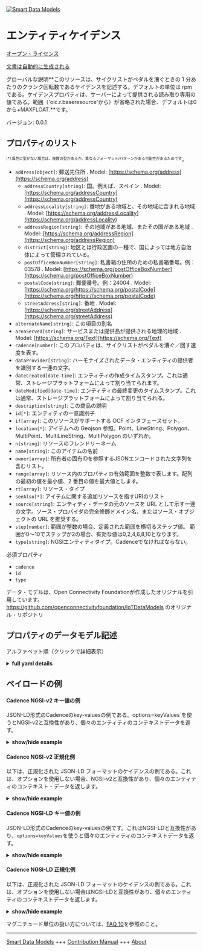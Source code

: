 <!-- 10-Header -->  
[![Smart Data Models](https://smartdatamodels.org/wp-content/uploads/2022/01/SmartDataModels_logo.png "Logo")](https://smartdatamodels.org)  
エンティティケイデンス  
===========<!-- /10-Header -->  
<!-- 15-License -->  
[オープン・ライセンス](https://github.com/smart-data-models//dataModel.OCF/blob/master/Cadence/LICENSE.md)  
[文書は自動的に生成される](https://docs.google.com/presentation/d/e/2PACX-1vTs-Ng5dIAwkg91oTTUdt8ua7woBXhPnwavZ0FxgR8BsAI_Ek3C5q97Nd94HS8KhP-r_quD4H0fgyt3/pub?start=false&loop=false&delayms=3000#slide=id.gb715ace035_0_60)  
<!-- /15-License -->  
<!-- 20-Description -->  
グローバルな説明**このリソースは、サイクリストがペダルを漕ぐときの 1 分あたりのクランク回転数であるケイデンスを記述する。デフォルトの単位は rpm である。ケイデンスプロパティは、サーバーによって提供される読み取り専用の値である。範囲（'oic.r.baseresource'から）が省略された場合、デフォルトは0から+MAXFLOAT.**です。  
バージョン: 0.0.1  
<!-- /20-Description -->  
<!-- 30-PropertiesList -->  

## プロパティのリスト  

<sup><sub>[*] 属性に型がない場合は、複数の型があるか、異なるフォーマット/パターンがある可能性があるためです</sub></sup>。  
- `address[object]`: 郵送先住所  . Model: [https://schema.org/address](https://schema.org/address)	- `addressCountry[string]`: 国。例えば、スペイン  . Model: [https://schema.org/addressCountry](https://schema.org/addressCountry)  
	- `addressLocality[string]`: 番地がある地域と、その地域に含まれる地域  . Model: [https://schema.org/addressLocality](https://schema.org/addressLocality)  
	- `addressRegion[string]`: その地域がある地域、またその国がある地域  . Model: [https://schema.org/addressRegion](https://schema.org/addressRegion)  
	- `district[string]`: 地区とは行政区画の一種で、国によっては地方自治体によって管理されている。    
	- `postOfficeBoxNumber[string]`: 私書箱の住所のための私書箱番号。例：03578  . Model: [https://schema.org/postOfficeBoxNumber](https://schema.org/postOfficeBoxNumber)  
	- `postalCode[string]`: 郵便番号。例：24004  . Model: [https://schema.org/https://schema.org/postalCode](https://schema.org/https://schema.org/postalCode)  
	- `streetAddress[string]`: 番地  . Model: [https://schema.org/streetAddress](https://schema.org/streetAddress)  
- `alternateName[string]`: この項目の別名  - `areaServed[string]`: サービスまたは提供品が提供される地理的地域  . Model: [https://schema.org/Text](https://schema.org/Text)- `cadence[number]`: このプロパティは、サイクリストがペダルを漕ぐ／回す速度を表す。  - `dataProvider[string]`: ハーモナイズされたデータ・エンティティの提供者を識別する一連の文字。  - `dateCreated[date-time]`: エンティティの作成タイムスタンプ。これは通常、ストレージプラットフォームによって割り当てられます。  - `dateModified[date-time]`: エンティティの最終変更のタイムスタンプ。これは通常、ストレージプラットフォームによって割り当てられる。  - `description[string]`: この商品の説明  - `id[*]`: エンティティの一意識別子  - `if[array]`: このリソースがサポートする OCF インタフェースセット。  - `location[*]`: アイテムへの Geojson 参照。Point、LineString、Polygon、MultiPoint、MultiLineString、MultiPolygon のいずれか。  - `n[string]`: リソースのフレンドリーネーム  - `name[string]`: このアイテムの名前  - `owner[array]`: 所有者の固有IDを参照するJSONエンコードされた文字列を含むリスト。  - `range[array]`: リソース内のプロパティの有効範囲を整数で表します。配列の最初の値を最小値、2 番目の値を最大値とします。  - `rt[array]`: リソース・タイプ  - `seeAlso[*]`: アイテムに関する追加リソースを指すURIのリスト  - `source[string]`: エンティティ・データの元のソースを URL として示す一連の文字。ソース・プロバイダの完全修飾ドメイン名、またはソース・オブジェクトの URL を推奨する。  - `step[number]`: 範囲が整数の場合、定義された範囲を横切るステップ値。  範囲が0～10でステップが2の場合、有効な値は0,2,4,6,8,10となります。  - `type[string]`: NGSIエンティティタイプ。Cadenceでなければならない。  <!-- /30-PropertiesList -->  
<!-- 35-RequiredProperties -->  
必須プロパティ  
- `cadence`  - `id`  - `type`  <!-- /35-RequiredProperties -->  
<!-- 40-RequiredProperties -->  
データ・モデルは、Open Connectivity Foundationが作成したオリジナルを引用しています。https://github.com/openconnectivityfoundation/IoTDataModels のオリジナル・リポジトリ  
<!-- /40-RequiredProperties -->  
<!-- 50-DataModelHeader -->  
## プロパティのデータモデル記述  
アルファベット順（クリックで詳細表示）  
<!-- /50-DataModelHeader -->  
<!-- 60-ModelYaml -->  
<details><summary><strong>full yaml details</strong></summary>    
```yaml  
Cadence:    
  description: 'This Resource describes the cadence, which is the number of revolutions of crank per minute when cyclists pedal the pedals. The unit, which is the default unit, is rpm. The cadence Property is a read-only value that is provided by the server. When range (from ''oic.r.baseresource'') is omitted the default is 0 to +MAXFLOAT.'    
  properties:    
    address:    
      description: The mailing address    
      properties:    
        addressCountry:    
          description: 'The country. For example, Spain'    
          type: string    
          x-ngsi:    
            model: https://schema.org/addressCountry    
            type: Property    
        addressLocality:    
          description: 'The locality in which the street address is, and which is in the region'    
          type: string    
          x-ngsi:    
            model: https://schema.org/addressLocality    
            type: Property    
        addressRegion:    
          description: 'The region in which the locality is, and which is in the country'    
          type: string    
          x-ngsi:    
            model: https://schema.org/addressRegion    
            type: Property    
        district:    
          description: 'A district is a type of administrative division that, in some countries, is managed by the local government'    
          type: string    
          x-ngsi:    
            type: Property    
        postOfficeBoxNumber:    
          description: 'The post office box number for PO box addresses. For example, 03578'    
          type: string    
          x-ngsi:    
            model: https://schema.org/postOfficeBoxNumber    
            type: Property    
        postalCode:    
          description: 'The postal code. For example, 24004'    
          type: string    
          x-ngsi:    
            model: https://schema.org/https://schema.org/postalCode    
            type: Property    
        streetAddress:    
          description: The street address    
          type: string    
          x-ngsi:    
            model: https://schema.org/streetAddress    
            type: Property    
        streetNr:    
          description: Number identifying a specific property on a public street    
          type: string    
          x-ngsi:    
            type: Property    
      type: object    
      x-ngsi:    
        model: https://schema.org/address    
        type: Property    
    alternateName:    
      description: An alternative name for this item    
      type: string    
      x-ngsi:    
        type: Property    
    areaServed:    
      description: The geographic area where a service or offered item is provided    
      type: string    
      x-ngsi:    
        model: https://schema.org/Text    
        type: Property    
    cadence:    
      description: This Property describes the rate at which a cyclist is pedalling/turning the pedals    
      minimum: 0    
      readOnly: true    
      type: number    
      x-ngsi:    
        type: Property    
    dataProvider:    
      description: A sequence of characters identifying the provider of the harmonised data entity    
      type: string    
      x-ngsi:    
        type: Property    
    dateCreated:    
      description: Entity creation timestamp. This will usually be allocated by the storage platform    
      format: date-time    
      type: string    
      x-ngsi:    
        type: Property    
    dateModified:    
      description: Timestamp of the last modification of the entity. This will usually be allocated by the storage platform    
      format: date-time    
      type: string    
      x-ngsi:    
        type: Property    
    description:    
      description: A description of this item    
      type: string    
      x-ngsi:    
        type: Property    
    id:    
      anyOf:    
        - description: Identifier format of any NGSI entity    
          maxLength: 256    
          minLength: 1    
          pattern: ^[\w\-\.\{\}\$\+\*\[\]`|~^@!,:\\]+$    
          type: string    
          x-ngsi:    
            type: Property    
        - description: Identifier format of any NGSI entity    
          format: uri    
          type: string    
          x-ngsi:    
            type: Property    
      description: Unique identifier of the entity    
      x-ngsi:    
        type: Property    
    if:    
      description: The OCF Interface set supported by this Resource    
      items:    
        enum:    
          - oic.if.s    
          - oic.if.baseline    
        type: string    
      minItems: 1    
      readOnly: true    
      type: array    
      uniqueItems: true    
      x-ngsi:    
        type: Property    
    location:    
      description: 'Geojson reference to the item. It can be Point, LineString, Polygon, MultiPoint, MultiLineString or MultiPolygon'    
      oneOf:    
        - description: Geojson reference to the item. Point    
          properties:    
            bbox:    
              items:    
                type: number    
              minItems: 4    
              type: array    
            coordinates:    
              items:    
                type: number    
              minItems: 2    
              type: array    
            type:    
              enum:    
                - Point    
              type: string    
          required:    
            - type    
            - coordinates    
          title: GeoJSON Point    
          type: object    
          x-ngsi:    
            type: GeoProperty    
        - description: Geojson reference to the item. LineString    
          properties:    
            bbox:    
              items:    
                type: number    
              minItems: 4    
              type: array    
            coordinates:    
              items:    
                items:    
                  type: number    
                minItems: 2    
                type: array    
              minItems: 2    
              type: array    
            type:    
              enum:    
                - LineString    
              type: string    
          required:    
            - type    
            - coordinates    
          title: GeoJSON LineString    
          type: object    
          x-ngsi:    
            type: GeoProperty    
        - description: Geojson reference to the item. Polygon    
          properties:    
            bbox:    
              items:    
                type: number    
              minItems: 4    
              type: array    
            coordinates:    
              items:    
                items:    
                  items:    
                    type: number    
                  minItems: 2    
                  type: array    
                minItems: 4    
                type: array    
              type: array    
            type:    
              enum:    
                - Polygon    
              type: string    
          required:    
            - type    
            - coordinates    
          title: GeoJSON Polygon    
          type: object    
          x-ngsi:    
            type: GeoProperty    
        - description: Geojson reference to the item. MultiPoint    
          properties:    
            bbox:    
              items:    
                type: number    
              minItems: 4    
              type: array    
            coordinates:    
              items:    
                items:    
                  type: number    
                minItems: 2    
                type: array    
              type: array    
            type:    
              enum:    
                - MultiPoint    
              type: string    
          required:    
            - type    
            - coordinates    
          title: GeoJSON MultiPoint    
          type: object    
          x-ngsi:    
            type: GeoProperty    
        - description: Geojson reference to the item. MultiLineString    
          properties:    
            bbox:    
              items:    
                type: number    
              minItems: 4    
              type: array    
            coordinates:    
              items:    
                items:    
                  items:    
                    type: number    
                  minItems: 2    
                  type: array    
                minItems: 2    
                type: array    
              type: array    
            type:    
              enum:    
                - MultiLineString    
              type: string    
          required:    
            - type    
            - coordinates    
          title: GeoJSON MultiLineString    
          type: object    
          x-ngsi:    
            type: GeoProperty    
        - description: Geojson reference to the item. MultiLineString    
          properties:    
            bbox:    
              items:    
                type: number    
              minItems: 4    
              type: array    
            coordinates:    
              items:    
                items:    
                  items:    
                    items:    
                      type: number    
                    minItems: 2    
                    type: array    
                  minItems: 4    
                  type: array    
                type: array    
              type: array    
            type:    
              enum:    
                - MultiPolygon    
              type: string    
          required:    
            - type    
            - coordinates    
          title: GeoJSON MultiPolygon    
          type: object    
          x-ngsi:    
            type: GeoProperty    
      x-ngsi:    
        type: GeoProperty    
    n:    
      description: Friendly name of the Resource    
      maxLength: 64    
      readOnly: true    
      type: string    
      x-ngsi:    
        type: Property    
    name:    
      description: The name of this item    
      type: string    
      x-ngsi:    
        type: Property    
    owner:    
      description: A List containing a JSON encoded sequence of characters referencing the unique Ids of the owner(s)    
      items:    
        anyOf:    
          - description: Identifier format of any NGSI entity    
            maxLength: 256    
            minLength: 1    
            pattern: ^[\w\-\.\{\}\$\+\*\[\]`|~^@!,:\\]+$    
            type: string    
            x-ngsi:    
              type: Property    
          - description: Identifier format of any NGSI entity    
            format: uri    
            type: string    
            x-ngsi:    
              type: Property    
        description: Unique identifier of the entity    
        x-ngsi:    
          type: Property    
      type: array    
      x-ngsi:    
        type: Property    
    range:    
      description: 'The valid range for the Property in the Resource as an integer. The first value in the array is the minimum value, the second value in the array is the maximum value'    
      items:    
        type: integer    
      maxItems: 2    
      minItems: 2    
      readOnly: true    
      type: array    
      x-ngsi:    
        type: Property    
    rt:    
      description: The Resource Type    
      items:    
        enum:    
          - oic.r.cadence    
        type: string    
      minItems: 1    
      readOnly: true    
      type: array    
      uniqueItems: true    
      x-ngsi:    
        type: Property    
    seeAlso:    
      description: list of uri pointing to additional resources about the item    
      oneOf:    
        - items:    
            format: uri    
            type: string    
          minItems: 1    
          type: array    
        - format: uri    
          type: string    
      x-ngsi:    
        type: Property    
    source:    
      description: 'A sequence of characters giving the original source of the entity data as a URL. Recommended to be the fully qualified domain name of the source provider, or the URL to the source object'    
      type: string    
      x-ngsi:    
        type: Property    
    step:    
      description: 'Step value across the defined range when the range is an integer.  This is the increment for valid values across the range; so if range is 0..10 and step is 2 then valid values are 0,2,4,6,8,10'    
      readOnly: true    
      type: number    
      x-ngsi:    
        type: Property    
    type:    
      description: NGSI entity type. It has to be Cadence    
      enum:    
        - Cadence    
      type: string    
      x-ngsi:    
        type: Property    
  required:    
    - cadence    
    - id    
    - type    
  type: object    
  x-derived-from: https://raw.githubusercontent.com/openconnectivityfoundation/IoTDataModels/master/Cadence.swagger.json    
  x-disclaimer: 'Redistribution and use in source and binary forms, with or without modification, are permitted  provided that the license conditions are met. Copyleft (c) 2022 Contributors to Smart Data Models Program'    
  x-license-url: https://github.com/smart-data-models/dataModel.OCF/blob/master/Cadence/LICENSE.md    
  x-model-schema: https://smart-data-models.github.io/dataModel.OCF/Cadence/schema.json    
  x-model-tags: OCF    
  x-version: 0.0.1    
```  
</details>    
<!-- /60-ModelYaml -->  
<!-- 70-MiddleNotes -->  
<!-- /70-MiddleNotes -->  
<!-- 80-Examples -->  
## ペイロードの例  
#### Cadence NGSI-v2 キー値の例  
JSON-LD形式のCadenceのkey-valuesの例である。options=keyValues`を使うとNGSI-v2と互換性があり、個々のエンティティのコンテキストデータを返す。  
<details><summary><strong>show/hide example</strong></summary>    
```json  
{  
  "id": "urn:ngsi-ld:Cadence:id:HOCY:33423995",  
  "dateCreated": "1982-07-11T18:42:18Z",  
  "dateModified": "1976-08-10T22:06:18Z",  
  "source": "Key state be. Coach lead image fear late picture.",  
  "name": "Produce miss structure policy fall east move. Mouth sort free recent range positive make. Ready eye east little.",  
  "alternateName": "Minute room executive present happen pick sing nor. Job future behind poor. Answer mother possible significant.",  
  "description": "Window trouble ever prepare along especially check skin. Seem look trade kid add finally process speech.",  
  "dataProvider": "Building form store media economy shoulder body yeah. Court certain field wall wind. Much five argue Mrs Mr.",  
  "owner": [  
    "urn:ngsi-ld:Cadence:items:ACCG:67885309",  
    "urn:ngsi-ld:Cadence:items:DUAP:61806876"  
  ],  
  "seeAlso": [  
    "urn:ngsi-ld:Cadence:items:OOOM:73838844",  
    "urn:ngsi-ld:Cadence:items:SKJC:85233323"  
  ],  
  "location": {  
    "type": "Point",  
    "coordinates": [  
      -9.528281,  
      95.749617  
    ]  
  },  
  "address": {  
    "streetAddress": "By who issue continue perhaps if black. During kind world table air. Modern ever about goal some some research.",  
    "addressLocality": "Would chair suggest recognize learn.",  
    "addressRegion": "Claim here evening go response front rise phone. Success father series including important low. Minute glass she task its.",  
    "addressCountry": "Financial north pattern poor rise structure history. Director student picture.",  
    "postalCode": "Prepare role money dream here prepare tend. Fight nearly now attention alone personal increase. Fish guess family nature drop eight drug. Paper medical similar thank.",  
    "postOfficeBoxNumber": "Magazine where party agent draw might carry. Story she image next society exactly. Season discussion Congress news movement mouth radio."  
  },  
  "areaServed": "Free step record paper ever quality. Inside west baby letter. Organization guess pay rich environment him choice film.",  
  "cadence": {  
    "type": "Property",  
    "value": 864  
  },  
  "rt": [  
    "oic.r.cadence",  
    "oic.r.cadence"  
  ],  
  "n": "Whole magazine truth stop whose.",  
  "if": [  
    "oic.if.s",  
    "oic.if.baseline"  
  ],  
  "range": [  
    864,  
    864  
  ],  
  "step": {  
    "type": "Property",  
    "value": 864  
  },  
  "type": "Cadence"  
}  
```  
</details>  
#### Cadence NGSI-v2 正規化例  
以下は、正規化された JSON-LD フォーマットのケイデンスの例である。これは、オプションを使用しない場合、NGSI-v2と互換性があり、個々のエンティティのコンテキスト・データを返します。  
<details><summary><strong>show/hide example</strong></summary>    
```json  
{  
  "id": {  
    "type": "string",  
    "value": "urn:ngsi-ld:Cadence:id:HOCY:33423995"  
  },  
  "dateCreated": {  
    "format": "date-time",  
    "type": "string",  
    "value": "1982-07-11T18:42:18Z"  
  },  
  "dateModified": {  
    "format": "date-time",  
    "type": "string",  
    "value": "1976-08-10T22:06:18Z"  
  },  
  "source": {  
    "type": "string",  
    "value": "Key state be. Coach lead image fear late picture."  
  },  
  "name": {  
    "type": "string",  
    "value": "Produce miss structure policy fall east move. Mouth sort free recent range positive make. Ready eye east little."  
  },  
  "alternateName": {  
    "type": "string",  
    "value": "Minute room executive present happen pick sing nor. Job future behind poor. Answer mother possible significant."  
  },  
  "description": {  
    "type": "string",  
    "value": "Window trouble ever prepare along especially check skin. Seem look trade kid add finally process speech."  
  },  
  "dataProvider": {  
    "type": "string",  
    "value": "Building form store media economy shoulder body yeah. Court certain field wall wind. Much five argue Mrs Mr."  
  },  
  "owner": {  
    "type": "array",  
    "value": [  
      "urn:ngsi-ld:Cadence:items:ACCG:67885309",  
      "urn:ngsi-ld:Cadence:items:DUAP:61806876"  
    ]  
  },  
  "seeAlso": {  
    "type": "array",  
    "value": [  
      "urn:ngsi-ld:Cadence:items:OOOM:73838844",  
      "urn:ngsi-ld:Cadence:items:SKJC:85233323"  
    ]  
  },  
  "location": {  
    "type": "object",  
    "value": {  
      "type": "Point",  
      "coordinates": [  
        -9.528281,  
        95.749617  
      ]  
    }  
  },  
  "address": {  
    "type": "object",  
    "value": {  
      "streetAddress": "By who issue continue perhaps if black. During kind world table air. Modern ever about goal some some research.",  
      "addressLocality": "Would chair suggest recognize learn.",  
      "addressRegion": "Claim here evening go response front rise phone. Success father series including important low. Minute glass she task its.",  
      "addressCountry": "Financial north pattern poor rise structure history. Director student picture.",  
      "postalCode": "Prepare role money dream here prepare tend. Fight nearly now attention alone personal increase. Fish guess family nature drop eight drug. Paper medical similar thank.",  
      "postOfficeBoxNumber": "Magazine where party agent draw might carry. Story she image next society exactly. Season discussion Congress news movement mouth radio."  
    }  
  },  
  "areaServed": {  
    "type": "string",  
    "value": "Free step record paper ever quality. Inside west baby letter. Organization guess pay rich environment him choice film."  
  },  
  "cadence": {  
    "type": "object",  
    "value": {  
      "type": "Property",  
      "value": 864  
    }  
  },  
  "rt": {  
    "type": "array",  
    "value": [  
      "oic.r.cadence",  
      "oic.r.cadence"  
    ]  
  },  
  "n": {  
    "type": "string",  
    "value": "Whole magazine truth stop whose."  
  },  
  "if": {  
    "type": "array",  
    "value": [  
      "oic.if.s",  
      "oic.if.baseline"  
    ]  
  },  
  "range": {  
    "type": "array",  
    "value": [  
      864,  
      864  
    ]  
  },  
  "step": {  
    "type": "object",  
    "value": {  
      "type": "Property",  
      "value": 864  
    }  
  },  
  "type": {  
    "type": "string",  
    "value": "Cadence"  
  }  
}  
```  
</details>  
#### Cadence NGSI-LD キー値の例  
JSON-LD形式のCadenceのkey-valuesの例です。これはNGSI-LDと互換性があり、`options=keyValues`を使うと個々のエンティティのコンテキストデータを返す。  
<details><summary><strong>show/hide example</strong></summary>    
```json  
{  
    "id": "urn:ngsi-ld:Cadence:id:HOCY:33423995",  
    "dateCreated": "1982-07-11T18:42:18Z",  
    "dateModified": "1976-08-10T22:06:18Z",  
    "source": "Key state be. Coach lead image fear late picture.",  
    "name": "Produce miss structure policy fall east move. Mouth sort free recent range positive make. Ready eye east little.",  
    "alternateName": "Minute room executive present happen pick sing nor. Job future behind poor. Answer mother possible significant.",  
    "description": "Window trouble ever prepare along especially check skin. Seem look trade kid add finally process speech.",  
    "dataProvider": "Building form store media economy shoulder body yeah. Court certain field wall wind. Much five argue Mrs Mr.",  
    "owner": [  
        "urn:ngsi-ld:Cadence:items:ACCG:67885309",  
        "urn:ngsi-ld:Cadence:items:DUAP:61806876"  
    ],  
    "seeAlso": [  
        "urn:ngsi-ld:Cadence:items:OOOM:73838844",  
        "urn:ngsi-ld:Cadence:items:SKJC:85233323"  
    ],  
    "location": {  
        "type": "Point",  
        "coordinates": [  
            -9.528281,  
            95.749617  
        ]  
    },  
    "address": {  
        "streetAddress": "By who issue continue perhaps if black. During kind world table air. Modern ever about goal some some research.",  
        "addressLocality": "Would chair suggest recognize learn.",  
        "addressRegion": "Claim here evening go response front rise phone. Success father series including important low. Minute glass she task its.",  
        "addressCountry": "Financial north pattern poor rise structure history. Director student picture.",  
        "postalCode": "Prepare role money dream here prepare tend. Fight nearly now attention alone personal increase. Fish guess family nature drop eight drug. Paper medical similar thank.",  
        "postOfficeBoxNumber": "Magazine where party agent draw might carry. Story she image next society exactly. Season discussion Congress news movement mouth radio."  
    },  
    "areaServed": "Free step record paper ever quality. Inside west baby letter. Organization guess pay rich environment him choice film.",  
    "cadence": {  
        "type": "Property",  
        "value": 864  
    },  
    "rt": [  
        "oic.r.cadence",  
        "oic.r.cadence"  
    ],  
    "n": "Whole magazine truth stop whose.",  
    "if": [  
        "oic.if.s",  
        "oic.if.baseline"  
    ],  
    "range": [  
        864,  
        864  
    ],  
    "step": {  
        "type": "Property",  
        "value": 864  
    },  
    "type": "Cadence",  
    "@context": [  
        "https://smartdatamodels.org/context.jsonld",  
        "https://raw.githubusercontent.com/smart-data-models/dataModel.OCF/master/context.jsonld"  
    ]  
}  
```  
</details>  
#### Cadence NGSI-LD 正規化例  
以下は、正規化された JSON-LD フォーマットのケイデンスの例である。これは、オプションを使用しない場合はNGSI-LDと互換性があり、個々のエンティティのコンテキストデータを返します。  
<details><summary><strong>show/hide example</strong></summary>    
```json  
{  
    "id": "urn:ngsi-ld:Cadence:id:CPQI:14485913",  
    "dateCreated": {  
        "type": "Property",  
        "value": {  
            "@type": "DateTime",  
            "@value": "1982-12-31T04:23:33Z"  
        }  
    },  
    "dateModified": {  
        "type": "Property",  
        "value": {  
            "@type": "DateTime",  
            "@value": "2006-06-01T01:53:09Z"  
        }  
    },  
    "source": {  
        "type": "Property",  
        "value": "Soldier piece chance. Design whether tonight mouth if. Management present government few might million four and."  
    },  
    "name": {  
        "type": "Property",  
        "value": "Explain hundred pretty the miss center recognize. Operation could indicate bit throw."  
    },  
    "alternateName": {  
        "type": "Property",  
        "value": "News federal spend recent recent. Dog appear feel often each. Research feeling son tend."  
    },  
    "description": {  
        "type": "Property",  
        "value": "Personal political respond light whom through short maybe. Lay high exist night bring try expert. Successful star draw."  
    },  
    "dataProvider": {  
        "type": "Property",  
        "value": "Job condition message station fact watch. Start evening traditional growth push. Parent detail around oil American picture."  
    },  
    "owner": {  
        "type": "Property",  
        "value": [  
            "urn:ngsi-ld:Cadence:items:MCBW:69103959",  
            "urn:ngsi-ld:Cadence:items:FGEA:86464655"  
        ]  
    },  
    "seeAlso": {  
        "type": "Property",  
        "value": [  
            "urn:ngsi-ld:Cadence:items:ZZBY:81588794"  
        ]  
    },  
    "location": {  
        "type": "Property",  
        "value": {  
            "type": "Point",  
            "coordinates": [  
                -78.402157,  
                -60.655419  
            ]  
        }  
    },  
    "address": {  
        "type": "Property",  
        "value": {  
            "streetAddress": "Front color even community majority reflect. Situation wish design major level half. Parent claim lot image.",  
            "addressLocality": "Something focus center try.",  
            "addressRegion": "None clearly picture education live apply current great. Author beyond mind certainly.",  
            "addressCountry": "Claim decide career gas dark wonder. Suddenly federal similar very learn free. Maintain loss drive their though.",  
            "postalCode": "Billion along necessary history every yet down hair. Morning with mention life suddenly many.",  
            "postOfficeBoxNumber": "By Mrs too nor."  
        }  
    },  
    "areaServed": {  
        "type": "Property",  
        "value": "Use will family stand question suggest. Choice across but center continue modern continue. Out account always cultural some watch hear. Attack safe until career."  
    },  
    "cadence": {  
        "type": "Property",  
        "value": 779  
    },  
    "rt": {  
        "type": "Property",  
        "value": [  
            "oic.r.cadence"  
        ]  
    },  
    "n": {  
        "type": "Property",  
        "value": "Sing six consider ground. Wish collection character remember message son whatever real."  
    },  
    "if": {  
        "type": "Property",  
        "value": [  
            "oic.if.s"  
        ]  
    },  
    "range": {  
        "type": "Property",  
        "value": [  
            469,  
            155  
        ]  
    },  
    "step": {  
        "type": "Property",  
        "value": 400  
    },  
    "type": "Cadence",  
    "@context": [  
        "https://smartdatamodels.org/context.jsonld",  
        "https://raw.githubusercontent.com/smart-data-models/dataModel.OCF/master/context.jsonld"  
    ]  
}  
```  
</details><!-- /80-Examples -->  
<!-- 90-FooterNotes -->  
<!-- /90-FooterNotes -->  
<!-- 95-Units -->  
マグニチュード単位の扱い方については、[FAQ 10](https://smartdatamodels.org/index.php/faqs/)を参照のこと。  
<!-- /95-Units -->  
<!-- 97-LastFooter -->  
---  
[Smart Data Models](https://smartdatamodels.org) +++ [Contribution Manual](https://bit.ly/contribution_manual) +++ [About](https://bit.ly/Introduction_SDM)<!-- /97-LastFooter -->  
